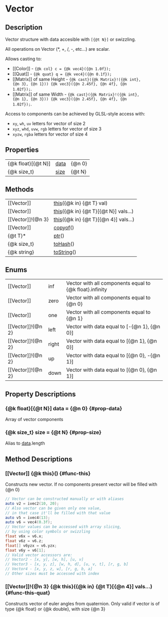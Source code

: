 # Vector

## Description

Vector structure with data accesible with <code>[{@t N}]</code> or swizzling.

All operations on Vector (*, +, /, -, etc...) are scalar.

Allows casting to:
- [[Color]] - <code>{@k col} c = {@k vec4}({@n 1.0f});</code>
- [[Quat]] - <code>{@k quat} q = {@k vec4}({@n 0.1f});</code>
- [[Matrix]] of same Height - <code>{@k cast}({@k Matrix}!({@k int}, {@n 3}, {@n 1})) {@k vec3}({@n 2.45f}, {@n 4f}, {@n 1.02f});</code>.
- [[Matrix]] of same Width - <code>{@k cast}({@k Matrix}!({@k int}, {@n 1}, {@n 3})) {@k vec3}({@n 2.45f}, {@n 4f}, {@n 1.02f});</code>.

Access to components can be achieved by GLSL-style access with:
- `xy`, `wh`, `uv` letters for vector of size 2
- `xyz`, `whd`, `uvw`, `rgb` letters for vector of size 3
- `xyzw`, `rgba` letters for vector of size 4

## Properties

|                         |                    | |
| ---                     | ---                | --- |
| {@k float}[{@t N}] | [data](#prop-data) | {@n 0} |
| {@k size_t} | [size](#prop-size) | {@t N} |

## Methods

|             | |
| ---         | --- |
| [[Vector]]   | [this](#func-this)({@k in} {@t T} val) |
| [[Vector]]   | [this](#func-this)({@k in} {@t T}[{@t N}] vals...) |
| [[Vector]]!{@n 3}   | [this](#func-this-quat)({@k in} {@t T}[{@n 4}] vals...) |
| [[Vector]] | [copyof](#func-copyof)() |
| {@t T}* | [ptr](#func-ptr)() |
| {@k size_t} | [toHash](#func-tohash)() |
| {@k string} | [toString](#func-tostring)() |

## Enums

| | | |
| --- | --- | --- |
| [[Vector]] | inf | Vector with all components equal to {@k float}.infinity |
| [[Vector]] | zero | Vector with all components equal to {@n 0} |
| [[Vector]] | one | Vector with all components equal to {@n 1} |
| [[Vector]]!{@n 2} | left | Vector with data equal to [-{@n 1}, {@n 0}] |
| [[Vector]]!{@n 2} | right | Vector with data equal to [{@n 1}, {@n 0}] |
| [[Vector]]!{@n 2} | up | Vector with data equal to [{@n 0}, -{@n 1}] |
| [[Vector]]!{@n 2} | down | Vector with data equal to [{@n 0}, {@n 1}] |

## Property Descriptions

### {@k float}[{@t N}] data = {@n 0} {#prop-data}
Array of vector components

### {@k size_t} size = {@t N} {#prop-size}
Alias to [data](#prop-data).length

## Method Descriptions

### [[Vector]] {@k this}() {#func-this}
Constructs new vector. If no components present vector will be filled with {@n 0}
```d
// Vector can be constructed manually or with aliases
auto v2 = ivec2(10, 20);
// Also vector can be given only one value,
// in that case it'll be filled with that value
auto v5 = ivec4(13);
auto v6 = vec4(0.3f);
// Vector values can be accessed with array slicing,
// by using color symbols or swizzling
float v6x = v6.x;
float v6z = v6.z;
float[] v6yzx = v6.yzx;
float v6y = v6[1];
// Valid vector accessors are:
// Vector2 - [x, y], [w, h], [u, v]
// Vector3 - [x, y, z], [w, h, d], [u, v, t], [r, g, b]
// Vector4 - [x, y, z, w], [r, g, b, a]
// Other sizes must be accessed with index
```

### [[Vector]]!{@n 3} {@k this}({@k in} {@t T}[{@n 4}] vals...) {#func-this-quat}
Constructs vector of euler angles from quaternion. Only valid if vector is of type {@k float} or {@k double}, with size {@n 3}

